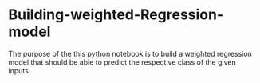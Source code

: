 # Building-weighted-Regression-model

The purpose of the this python notebook is to build a weighted regression model that should be able to predict the respective class of the given inputs.
